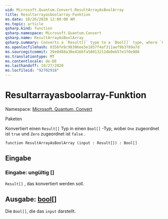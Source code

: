 ```yaml
---
uid: Microsoft.Quantum.Convert.ResultArrayAsBoolArray
title: Resultarrayasboolarray-Funktion
ms.date: 10/26/2020 12:00:00 AM
ms.topic: article
qsharp.kind: function
qsharp.namespace: Microsoft.Quantum.Convert
qsharp.name: ResultArrayAsBoolArray
qsharp.summary: Converts a `Result[]` type to a `Bool[]` type, where `One` is mapped to `true` and `Zero` is mapped to `false`.
ms.openlocfilehash: 0356fe9c98306ee3e1857f4af311aef9b3789a7d
ms.sourcegitcommit: 29e0d88a30e4166fa580132124b0eb57e1f0e986
ms.translationtype: MT
ms.contentlocale: de-DE
ms.lasthandoff: 10/27/2020
ms.locfileid: "92702918"
---
```

# <a name="resultarrayasboolarray-function"></a>Resultarrayasboolarray-Funktion

Namespace: [Microsoft. Quantum. Convert](xref:Microsoft.Quantum.Convert)

Paketen [](https://nuget.org/packages/)


Konvertiert einen `Result[]` Typ in einen `Bool[]` -Typ, wobei `One` zugeordnet ist `true` und `Zero` zugeordnet ist `false` .

```qsharp
function ResultArrayAsBoolArray (input : Result[]) : Bool[]
```


## <a name="input"></a>Eingabe

### <a name="input--__invalidresult__"></a>Eingabe: __ungültig <Result>__ []

`Result[]` , das konvertiert werden soll.



## <a name="output--bool"></a>Ausgabe: [bool](xref:microsoft.quantum.lang-ref.bool)[]

Die `Bool[]`, die das `input` darstellt.